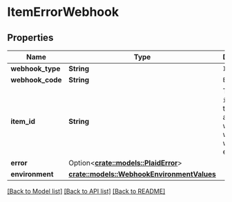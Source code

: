 # ItemErrorWebhook

## Properties

Name | Type | Description | Notes
------------ | ------------- | ------------- | -------------
**webhook_type** | **String** | `ITEM` | 
**webhook_code** | **String** | `ERROR` | 
**item_id** | **String** | The `item_id` of the Item associated with this webhook, warning, or error | 
**error** | Option<[**crate::models::PlaidError**](PlaidError.md)> |  | 
**environment** | [**crate::models::WebhookEnvironmentValues**](WebhookEnvironmentValues.md) |  | 

[[Back to Model list]](../README.md#documentation-for-models) [[Back to API list]](../README.md#documentation-for-api-endpoints) [[Back to README]](../README.md)


